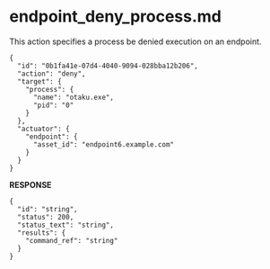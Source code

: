 
# endpoint_deny_process.md

This action specifies a process be denied execution on an endpoint.

```
{
  "id": "0b1fa41e-07d4-4040-9094-028bba12b206",
  "action": "deny",
  "target": {
    "process": {
      "name": "otaku.exe",
      "pid": "0"
    }
  },
  "actuator": {
    "endpoint": {
      "asset_id": "endpoint6.example.com"
    }
  }
}
```

**RESPONSE**

```
{
  "id": "string",
  "status": 200,
  "status_text": "string",
  "results": {
    "command_ref": "string"
  }
}
```